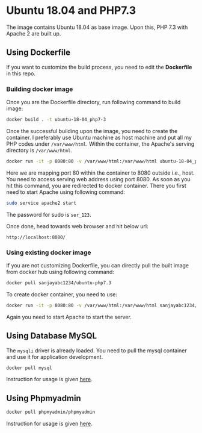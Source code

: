 # Ubuntu 18.04 and PHP7.3
The image contains Ubuntu 18.04 as base image. Upon this, PHP 7.3 with Apache 2 are built up.

## Using Dockerfile
If you want to customize the build process, you need to edit the **Dockerfile** in this repo.

### Building docker image
Once you are the Dockerfile directory, run following command to build image:
``` bash
docker build . -t ubuntu-18-04_php7-3
```
Once the successful building upon the image, you need to create the container. I preferably use Ubuntu machine as host machine and put all my PHP codes under `/var/www/html`. Within the container, the Apache's serving directory is `/var/www/html`.

``` bash
docker run -it -p 8080:80 -v /var/www/html:/var/www/html ubuntu-18-04_php7-3 bash
```
Here we are mapping port 80 within the container to 8080 outside i.e., host. You need to access serving web address using port 8080.
As soon as you hit this command, you are redirected to docker container. There you first need to start Apache using following command:
``` bash
sudo service apache2 start
```
The password for sudo is `ser_123`.

Once done, head towards web browser and hit below url:
``` anchor
http://localhost:8080/
```
### Using existing docker image
If you are not customizing Dockerfile, you can directly pull the built image from docker hub using following command:
``` bash
docker pull sanjayabc1234/ubuntu-php7.3
```

To create docker container, you need to use:
``` bash
docker run -it -p 8080:80 -v /var/www/html:/var/www/html sanjayabc1234/ubuntu-php7.3 bash
```
Again you need to start Apache to start the server.

## Using Database MySQL
The `mysqli` driver is already loaded. You need to pull the mysql container and use it for application development.

``` bash
docker pull mysql
```
Instruction for usage is given [here](https://hub.docker.com/_/mysql).

## Using Phpmyadmin
``` bash
docker pull phpmyadmin/phpmyadmin
```
Instruction for usage is given [here](https://hub.docker.com/r/phpmyadmin/phpmyadmin).
